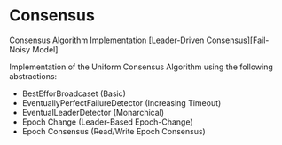 # Consensus
Consensus Algorithm Implementation [Leader-Driven Consensus][Fail-Noisy Model]

Implementation of the Uniform Consensus Algorithm using the following abstractions:
  - BestEfforBroadcaset (Basic)
  - EventuallyPerfectFailureDetector (Increasing Timeout)
  - EventualLeaderDetector (Monarchical)
  - Epoch Change  (Leader-Based Epoch-Change)
  - Epoch Consensus (Read/Write Epoch Consensus)
